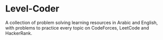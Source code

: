 # Level-Coder

A collection of problem solving learning resources in Arabic and English, with problems to practice every topic on CodeForces, LeetCode and HackerRank.

